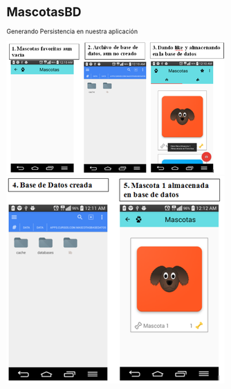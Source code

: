 # MascotasBD

Generando Persistencia en nuestra aplicación

![Capture1](https://github.com/echaizg/MascotasBD/blob/master/PANTALLAZO1.PNG "Capture1")
![Capture2](https://github.com/echaizg/MascotasBD/blob/master/PANTALLAZO2.PNG "Capture2")

